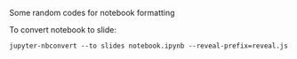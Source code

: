 Some random codes for notebook formatting

To convert notebook to slide:
```
jupyter-nbconvert --to slides notebook.ipynb --reveal-prefix=reveal.js
```
